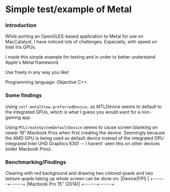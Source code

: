 # Simple test/example of Metal

### Introduction

While porting an OpenGLES-based application to Metal for use on MacCatalyst, I have noticed lots of challenges. Especially, with speed on Intel Iris GPUs.

I made this simple example for testing and in order to better understand Apple's Metal frameword.

Use freely in any way you like!

Programming language: Objective C++.

### Some findings

Using `self.metalView.preferredDevice;` as MTLDevice seems to default to the integrated GPUs, which is what I guess you would want for a non-gaming app. 

Using `MTLCreateSystemDefaultDevice` seems to cause screen blanking on newer 16" Macbook Pros when first creating the device. Seemingly because the AMD GPU is being used as default device instead of the integrated GPU integrated Intel UHD Graphics 630) -- I havent' seen this on other devices (older Macbook Pros). 

### Benchmarking/Findings

Clearing with red background and drawing two colored quads and two texture quads taking up whole screen can be done on:
|Device|FPS   |
+------+------+
|Macbook Pro 15" (2014)|
+------+------+

 